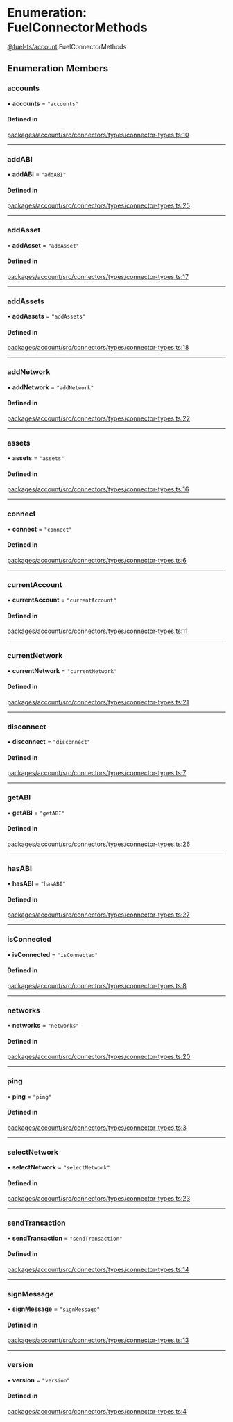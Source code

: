 # Enumeration: FuelConnectorMethods

[@fuel-ts/account](/api/Account/index.md).FuelConnectorMethods

## Enumeration Members

### accounts

• **accounts** = ``"accounts"``

#### Defined in

[packages/account/src/connectors/types/connector-types.ts:10](https://github.com/FuelLabs/fuels-ts/blob/577584db/packages/account/src/connectors/types/connector-types.ts#L10)

___

### addABI

• **addABI** = ``"addABI"``

#### Defined in

[packages/account/src/connectors/types/connector-types.ts:25](https://github.com/FuelLabs/fuels-ts/blob/577584db/packages/account/src/connectors/types/connector-types.ts#L25)

___

### addAsset

• **addAsset** = ``"addAsset"``

#### Defined in

[packages/account/src/connectors/types/connector-types.ts:17](https://github.com/FuelLabs/fuels-ts/blob/577584db/packages/account/src/connectors/types/connector-types.ts#L17)

___

### addAssets

• **addAssets** = ``"addAssets"``

#### Defined in

[packages/account/src/connectors/types/connector-types.ts:18](https://github.com/FuelLabs/fuels-ts/blob/577584db/packages/account/src/connectors/types/connector-types.ts#L18)

___

### addNetwork

• **addNetwork** = ``"addNetwork"``

#### Defined in

[packages/account/src/connectors/types/connector-types.ts:22](https://github.com/FuelLabs/fuels-ts/blob/577584db/packages/account/src/connectors/types/connector-types.ts#L22)

___

### assets

• **assets** = ``"assets"``

#### Defined in

[packages/account/src/connectors/types/connector-types.ts:16](https://github.com/FuelLabs/fuels-ts/blob/577584db/packages/account/src/connectors/types/connector-types.ts#L16)

___

### connect

• **connect** = ``"connect"``

#### Defined in

[packages/account/src/connectors/types/connector-types.ts:6](https://github.com/FuelLabs/fuels-ts/blob/577584db/packages/account/src/connectors/types/connector-types.ts#L6)

___

### currentAccount

• **currentAccount** = ``"currentAccount"``

#### Defined in

[packages/account/src/connectors/types/connector-types.ts:11](https://github.com/FuelLabs/fuels-ts/blob/577584db/packages/account/src/connectors/types/connector-types.ts#L11)

___

### currentNetwork

• **currentNetwork** = ``"currentNetwork"``

#### Defined in

[packages/account/src/connectors/types/connector-types.ts:21](https://github.com/FuelLabs/fuels-ts/blob/577584db/packages/account/src/connectors/types/connector-types.ts#L21)

___

### disconnect

• **disconnect** = ``"disconnect"``

#### Defined in

[packages/account/src/connectors/types/connector-types.ts:7](https://github.com/FuelLabs/fuels-ts/blob/577584db/packages/account/src/connectors/types/connector-types.ts#L7)

___

### getABI

• **getABI** = ``"getABI"``

#### Defined in

[packages/account/src/connectors/types/connector-types.ts:26](https://github.com/FuelLabs/fuels-ts/blob/577584db/packages/account/src/connectors/types/connector-types.ts#L26)

___

### hasABI

• **hasABI** = ``"hasABI"``

#### Defined in

[packages/account/src/connectors/types/connector-types.ts:27](https://github.com/FuelLabs/fuels-ts/blob/577584db/packages/account/src/connectors/types/connector-types.ts#L27)

___

### isConnected

• **isConnected** = ``"isConnected"``

#### Defined in

[packages/account/src/connectors/types/connector-types.ts:8](https://github.com/FuelLabs/fuels-ts/blob/577584db/packages/account/src/connectors/types/connector-types.ts#L8)

___

### networks

• **networks** = ``"networks"``

#### Defined in

[packages/account/src/connectors/types/connector-types.ts:20](https://github.com/FuelLabs/fuels-ts/blob/577584db/packages/account/src/connectors/types/connector-types.ts#L20)

___

### ping

• **ping** = ``"ping"``

#### Defined in

[packages/account/src/connectors/types/connector-types.ts:3](https://github.com/FuelLabs/fuels-ts/blob/577584db/packages/account/src/connectors/types/connector-types.ts#L3)

___

### selectNetwork

• **selectNetwork** = ``"selectNetwork"``

#### Defined in

[packages/account/src/connectors/types/connector-types.ts:23](https://github.com/FuelLabs/fuels-ts/blob/577584db/packages/account/src/connectors/types/connector-types.ts#L23)

___

### sendTransaction

• **sendTransaction** = ``"sendTransaction"``

#### Defined in

[packages/account/src/connectors/types/connector-types.ts:14](https://github.com/FuelLabs/fuels-ts/blob/577584db/packages/account/src/connectors/types/connector-types.ts#L14)

___

### signMessage

• **signMessage** = ``"signMessage"``

#### Defined in

[packages/account/src/connectors/types/connector-types.ts:13](https://github.com/FuelLabs/fuels-ts/blob/577584db/packages/account/src/connectors/types/connector-types.ts#L13)

___

### version

• **version** = ``"version"``

#### Defined in

[packages/account/src/connectors/types/connector-types.ts:4](https://github.com/FuelLabs/fuels-ts/blob/577584db/packages/account/src/connectors/types/connector-types.ts#L4)
